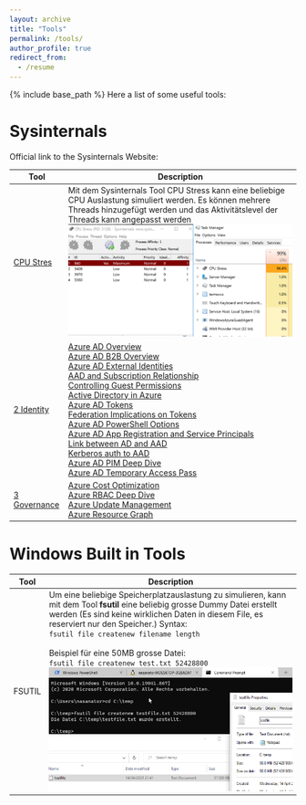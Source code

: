 ```yaml
---
layout: archive
title: "Tools"
permalink: /tools/
author_profile: true
redirect_from:
  - /resume
---
```


{% include base_path %}
Here a list of some useful tools:

Sysinternals
======

Official link to the Sysinternals Website: [](https://docs.microsoft.com/en-us/sysinternals/)

| Tool | Description |
|--|--|
| [CPU Stres](https://docs.microsoft.com/en-us/sysinternals/downloads/cpustres) | Mit dem Sysinternals Tool CPU Stress kann eine beliebige CPU Auslastung simuliert werden. Es können mehrere Threads hinzugefügt werden und das Aktivitätslevel der Threads kann angepasst werden ![Editing a markdown file for a talk](/images/cpustres.png ) |
| [2 Identity](https://youtu.be/Jd3IzN9x2as) | [Azure AD Overview](https://youtu.be/EUVKEhiHYG0) <br> [Azure AD B2B Overview](https://youtu.be/iUGezQj4BpY) <br> [Azure AD External Identities](https://youtu.be/9P10hgPDRZg) <br> [AAD and Subscription Relationship](https://youtu.be/sXurr46f3HA) <br> [Controlling Guest Permissions](https://youtu.be/ON0QQKkGGTo) <br> [Active Directory in Azure](https://youtu.be/_BRghaMbys8)<br> [Azure AD Tokens](https://youtu.be/R5pXessyfIk) <br> [Federation Implications on Tokens](https://youtu.be/zn-9tCfOFsE) <br> [Azure AD PowerShell Options](https://youtu.be/XCNGk_zHqvE) <br> [Azure AD App Registration and Service Principals](https://youtu.be/WVNvoiA_ktw) <br> [Link between AD and AAD](https://youtu.be/Ziw9MClUfkc) <br> [Kerberos auth to AAD](https://youtu.be/BTxaafN9I6o) <br> [Azure AD PIM Deep Dive](https://youtu.be/gccgIkR8_a0) <br> [Azure AD Temporary Access Pass](https://youtu.be/E3WQghd5AXc)|
| [3 Governance](https://youtu.be/cIh_Nfl67T0) | [Azure Cost Optimization](https://youtu.be/RjuTQvGm1zQ) <br> [Azure RBAC Deep Dive](https://youtu.be/qFoHDTxkQII) <br> [Azure Update Management](https://youtu.be/8HPUKgKYNeY) <br> [Azure Resource Graph](https://youtu.be/gkOh4MjhxIs)|

Windows Built in Tools
======

| Tool | Description |
|--|--|
| FSUTIL | Um eine beliebige Speicherplatzauslastung zu simulieren, kann mit dem Tool **fsutil** eine beliebig grosse Dummy Datei erstellt werden (Es sind keine wirklichen Daten in diesem File, es reserviert nur den Speicher.) Syntax: <br> ``fsutil file createnew filename length ``<br> <br> Beispiel für eine 50MB grosse Datei: <br> ``fsutil file createnew test.txt 52428800 ``![Editing a markdown file for a talk](/images/fsutil.png ) |


